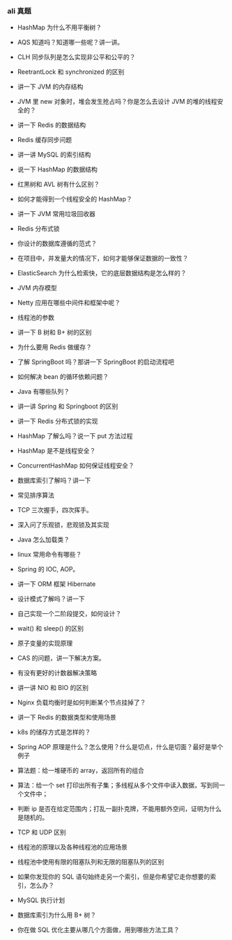 ### ali 真题

- HashMap 为什么不用平衡树？

- AQS 知道吗？知道哪一些呢？讲一讲。

- CLH 同步队列是怎么实现非公平和公平的？

- ReetrantLock 和 synchronized 的区别

- 讲一下 JVM 的内存结构

- JVM 里 new 对象时，堆会发生抢占吗？你是怎么去设计 JVM 的堆的线程安全的？

- 讲一下 Redis 的数据结构

- Redis 缓存同步问题

- 讲一讲 MySQL 的索引结构

- 说一下 HashMap 的数据结构

- 红黑树和 AVL 树有什么区别？

- 如何才能得到一个线程安全的 HashMap？

- 讲一下 JVM 常用垃圾回收器

- Redis 分布式锁


- 你设计的数据库遵循的范式？


- 在项目中，并发量大的情况下，如何才能够保证数据的一致性？

- ElasticSearch 为什么检索快，它的底层数据结构是怎么样的？

- JVM 内存模型

- Netty 应用在哪些中间件和框架中呢？

- 线程池的参数

- 讲一下 B 树和 B+ 树的区别

- 为什么要用 Redis 做缓存？

- 了解 SpringBoot 吗？那讲一下 SpringBoot 的启动流程吧

- 如何解决 bean 的循环依赖问题？

- Java 有哪些队列？

- 讲一讲 Spring 和 Springboot 的区别

- 讲一下 Redis 分布式锁的实现

- HashMap 了解么吗？说一下 put 方法过程

- HashMap 是不是线程安全？

- ConcurrentHashMap 如何保证线程安全？

- 数据库索引了解吗？讲一下

- 常见排序算法

- TCP 三次握手，四次挥手。

- 深入问了乐观锁，悲观锁及其实现

- Java 怎么加载类？

- linux 常用命令有哪些？

- Spring 的 IOC, AOP。

- 讲一下 ORM 框架 Hibernate

- 设计模式了解吗？讲一下

- 自己实现一个二阶段提交，如何设计？

- wait() 和 sleep() 的区别

- 原子变量的实现原理

- CAS 的问题，讲一下解决方案。

- 有没有更好的计数器解决策略

- 讲一讲 NIO 和 BIO 的区别

- Nginx 负载均衡时是如何判断某个节点挂掉了？

- 讲一下 Redis 的数据类型和使用场景

- k8s 的储存方式是怎样的？

- Spring AOP 原理是什么？怎么使用？什么是切点，什么是切面？最好是举个例子

- 算法题：给一堆硬币的 array，返回所有的组合

- 算法：给一个 set 打印出所有子集；多线程从多个文件中读入数据，写到同一个文件中；

- 判断 ip 是否在给定范围内；打乱一副扑克牌，不能用额外空间，证明为什么是随机的。

- TCP 和 UDP 区别

- 线程池的原理以及各种线程池的应用场景

- 线程池中使用有限的阻塞队列和无限的阻塞队列的区别

- 如果你发现你的 SQL 语句始终走另一个索引，但是你希望它走你想要的索引，怎么办？

- MySQL 执行计划

- 数据库索引为什么用 B+ 树？

- 你在做 SQL 优化主要从哪几个方面做，用到哪些方法工具？
